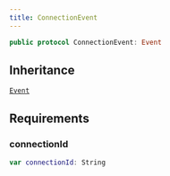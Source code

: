 ```yaml
---
title: ConnectionEvent
---
```


``` swift
public protocol ConnectionEvent: Event 
```

## Inheritance

[`Event`](event)

## Requirements

### connectionId

``` swift
var connectionId: String 
```
